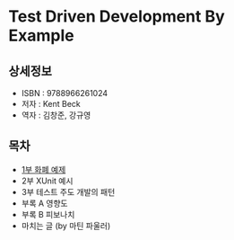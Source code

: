# Test Driven Development By Example


## 상세정보

- ISBN : 9788966261024
- 저자 : Kent Beck
- 역자 : 김창준, 강규영


## 목차

- [1부 화폐 예제](./part01/README.md)
- 2부 XUnit 예시
- 3부 테스트 주도 개발의 패턴
- 부록 A 영향도
- 부록 B 피보나치
- 마치는 글 (by 마틴 파울러)


